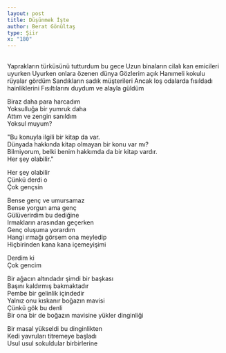 ```yaml
---
layout: post
title: Düşünmek İşte
author: Berat Gönültaş
type: Şiir
x: "180"
---
```

<br/>
Yaprakların türküsünü tutturdum bu gece  
Uzun binaların cilalı kan emicileri uyurken  
Uyurken onlara özenen dünya  
Gözlerim açık  
Hanımeli kokulu rüyalar gördüm  
Sandıkların sadık müşterileri  
Ancak loş odalarda fısıldadı hainliklerini  
Fısıltılarını duydum ve alayla güldüm  

Biraz daha para harcadım  
Yoksulluğa bir yumruk daha  
Attım ve zengin sanıldım  
Yoksul muyum?  

"Bu konuyla ilgili bir kitap da var.  
Dünyada hakkında kitap olmayan bir konu var mı?  
Bilmiyorum, belki benim hakkımda da bir kitap vardır.  
Her şey olabilir."  

Her şey olabilir  
Çünkü derdi o  
Çok gençsin  

Bense genç ve umursamaz  
Bense yorgun ama genç  
Gülüverirdim bu dediğine  
Irmakların arasından geçerken  
Genç oluşuma yorardım  
Hangi ırmağı görsem ona meyledip  
Hiçbirinden kana kana içemeyişimi  

Derdim ki  
Çok gencim  

Bir ağacın altındadır şimdi bir başkası  
Başını kaldırmış bakmaktadır  
Pembe bir gelinlik içindedir  
Yalnız onu kıskanır boğazın mavisi  
Çünkü gök bu denli  
Bir ona bir de boğazın mavisine yükler dinginliği  

Bir masal yükseldi bu dinginlikten  
Kedi yavruları titremeye başladı  
Usul usul sokuldular birbirlerine  
